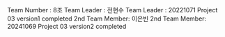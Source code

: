 Team Number : 8조
Team Leader : 전현수
Team Leader : 20221071
Project 03 version1 completed
2nd Team Member: 이은빈
2nd Team Member: 20241069
Project 03 version2 completed